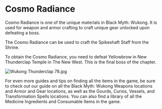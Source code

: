 # Cosmo Radiance

Cosmo Radiance is one of the unique materials in Black Myth: Wukong. It is used for weapon and armor crafting to craft unique gear unlocked upon defeating a boss. 

The Cosmo Radiance can be used to craft the Spikeshaft Staff from the Shrine. 

To obtain the Cosmo Radiance, you need to defeat Yellowbrow in New Thunderclap Temple in The New West. This is the final boss of the chapter. 

![Wukong Thunderclap 78.jpg](https://oyster.ignimgs.com/mediawiki/apis.ign.com/black-myth-wukong/b/b0/Wukong_Thunderclap_78.jpg)

For even more guides and tips on finding all the items in the game, be sure to check out our guide on all the Black Myth: Wukong Weapons locations and Armor and Gear locations, as well as the Gourds, Curios, Vessels, and Transformation Spells locations. You can also find a library of all the Medicine Ingredients and Consumable Items in the game. 
